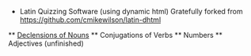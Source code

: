 * Latin Quizzing Software (using dynamic html)
Gratefully forked from https://github.com/cmikewilson/latin-dhtml

** [Declensions of Nouns](https://twcamper.github.io/latin-dhtml/declensions.html)
** Conjugations of Verbs
** Numbers
** Adjectives (unfinished)
